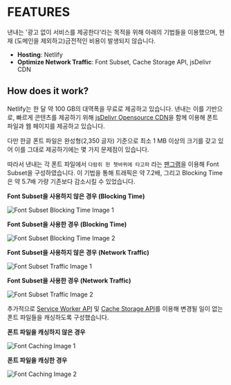 # FEATURES

낸내는 '광고 없이 서비스를 제공한다'라는 목적을 위해 아래의 기법들을 이용했으며, 현재 (도메인을 제외하고)금전적인 비용이 발생되지 않습니다.

- **Hosting**: Netlify
- **Optimize Network Traffic**: Font Subset, Cache Storage API, jsDelivr CDN

## How does it work?

Netlify는 한 달 약 100 GB의 대역폭을 무료로 제공하고 있습니다. 낸내는 이를 기반으로, 빠르게 콘텐츠를 제공하기 위해 [jsDelivr Opensource CDN](https://www.jsdelivr.com/)을 함께 이용해 폰트 파일과 웹 페이지를 제공하고 있습니다.

다만 한글 폰트 파일은 완성형(2,350 글자) 기준으로 최소 1 MB 이상의 크기를 갖고 있어 이를 그대로 제공하기에는 몇 가지 문제점이 있습니다.

따라서 낸내는 각 폰트 파일에서 `다람쥐 헌 쳇바퀴에 타고파` 라는 [팬그램](https://ko.wikipedia.org/wiki/%ED%8C%AC%EA%B7%B8%EB%9E%A8)을 이용해 Font Subset을 구성하였습니다. 이 기법을 통해 트래픽은 약 7.2배, 그리고 Blocking Time은 약 5.7배 가량 기존보다 감소시킬 수 있었습니다.

**Font Subset을 사용하지 않은 경우 (Blocking Time)**

![Font Subset Blocking Time Image 1](https://user-images.githubusercontent.com/28308362/136233943-a91282ab-20c8-4894-8a11-119061de94f1.png)

**Font Subset을 사용한 경우 (Blocking Time)**

![Font Subset Blocking Time Image 2](https://user-images.githubusercontent.com/28308362/136234041-44f6ad82-7743-4f76-99c4-db1751b44611.png)

**Font Subset을 사용하지 않은 경우 (Network Traffic)**

![Font Subset Traffic Image 1](https://user-images.githubusercontent.com/28308362/136234177-bfe88215-423f-4210-8914-f88dbfcd94c5.png)

**Font Subset을 사용한 경우 (Network Traffic)**

![Font Subset Traffic Image 2](https://user-images.githubusercontent.com/28308362/136234198-89e0fc4b-d424-445e-a602-d1e7713cb3b2.png)

추가적으로 [Service Worker API](https://developer.mozilla.org/en-US/docs/Web/API/Service_Worker_API) 및 [Cache Storage API](https://developer.mozilla.org/en-US/docs/Web/API/CacheStorage)를 이용해 변경될 일이 없는 폰트 파일들을 캐싱하도록 구성했습니다.

**폰트 파일을 캐싱하지 않은 경우**

![Font Caching Image 1](https://i.imgur.com/cca5tak.png)

**폰트 파일을 캐싱한 경우**

![Font Caching Image 2](https://i.imgur.com/mrM7YiN.png)
